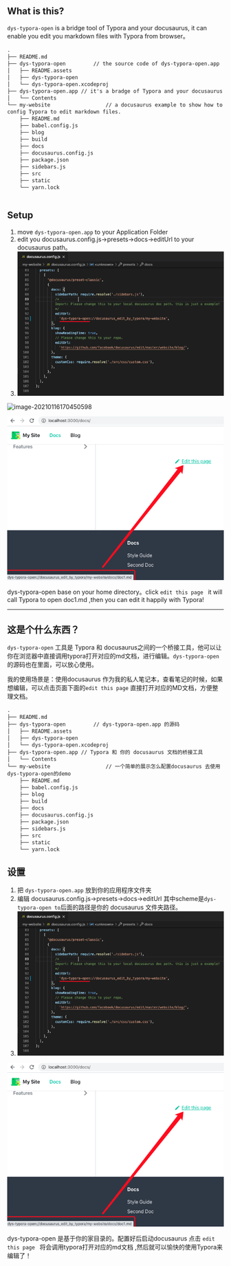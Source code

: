 ## What is this?

`dys-typora-open` is a bridge tool of Typora and your docusaurus, it can enable you edit you markdown files with Typora from browser。 

```
.
├── README.md
├── dys-typora-open			// the source code of dys-typora-open.app
│   ├── README.assets
│   ├── dys-typora-open
│   └── dys-typora-open.xcodeproj
├── dys-typora-open.app // it's a bradge of Typora and your docusaurus
│   └── Contents
└── my-website					// a docusaurus example to show how to config Typora to edit markdown files.
    ├── README.md
    ├── babel.config.js
    ├── blog
    ├── build
    ├── docs
    ├── docusaurus.config.js
    ├── package.json
    ├── sidebars.js
    ├── src
    ├── static
    └── yarn.lock
    
```





## Setup

1. move `dys-typora-open.app` to your Application Folder
2. edit you docusaurus.config.js->presets->docs->editUrl to your docusaurus path。
3. ![image-20210210235037834](README.assets/image-20210210235037834.png)

![image-20210116170450598](README.assets/image-20210116170450598.png)

![image-20210210235236087](README.assets/image-20210210235236087.png)

dys-typora-open base on your home directory。click `edit this page ` it will call Typora to open doc1.md ,then you can edit it happily with Typora!





---



##  这是个什么东西？

`dys-typora-open` 工具是 Typora 和 docusaurus之间的一个桥接工具，他可以让你在浏览器中直接调用typora打开对应的md文档，进行编辑。`dys-typora-open`的源码也在里面，可以放心使用。

我的使用场景是：使用docusaurus 作为我的私人笔记本，查看笔记的时候，如果想编辑，可以点击页面下面的`edit this page`  直接打开对应的MD文档，方便整理文档。



```
.
├── README.md
├── dys-typora-open			// dys-typora-open.app 的源码
│   ├── README.assets
│   ├── dys-typora-open
│   └── dys-typora-open.xcodeproj
├── dys-typora-open.app // Typora 和 你的 docusaurus 文档的桥接工具
│   └── Contents
└── my-website					// 一个简单的展示怎么配置docusaurus 去使用dys-typora-open的demo
    ├── README.md
    ├── babel.config.js
    ├── blog
    ├── build
    ├── docs
    ├── docusaurus.config.js
    ├── package.json
    ├── sidebars.js
    ├── src
    ├── static
    └── yarn.lock
```







## 设置



1. 把 `dys-typora-open.app`  放到你的应用程序文件夹
2. 编辑 docusaurus.config.js->presets->docs->editUrl 其中scheme是`dys-typora-open to`后面的路径是你的 docusaurus 文件夹路径。
3. ![image-20210210235037834](README.assets/image-20210210235037834.png)

![image-20210210235236087](README.assets/image-20210210235236087.png)

dys-typora-open 是基于你的家目录的。配置好后启动docusaurus 点击 `edit this page ` 将会调用typora打开对应的md文档 ,然后就可以愉快的使用Typora来编辑了！

